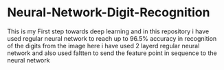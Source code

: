 # Neural-Network-Digit-Recognition
This is my First step towards deep learning and in this repository i have used regular neural network to reach up to 96.5% accuracy in recognition of the digits from the image
here i have used 2 layerd regular neural network and also used faltten to send the feature point in sequence to the neural network
